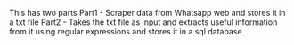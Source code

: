 This has two parts
Part1 - Scraper data from Whatsapp web and stores it in a txt file
Part2 - Takes the txt file as input and extracts useful information from it using regular expressions and stores it in a sql database